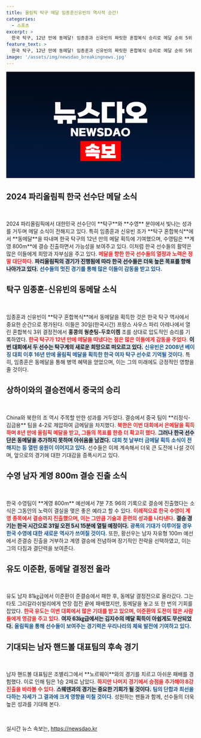 ```yaml
---
title: 올림픽 탁구 메달 임종훈신유빈의 역사적 순간!
categories:
  - 스포츠
excerpt: >
  한국 탁구, 12년 만에 동메달! 임종훈과 신유빈의 짜릿한 혼합복식 승리로 메달 순위 5위 올라. 북한도 은메달로 8년 만의 쾌거. 차세대 한국 수영, 첫 계영 결승 도전!
feature_text: >
  한국 탁구, 12년 만에 동메달! 임종훈과 신유빈의 짜릿한 혼합복식 승리로 메달 순위 5위 올라. 북한도 은메달로 8년 만의 쾌거. 차세대 한국 수영, 첫 계영 결승 도전!
image: '/assets/img/newsdao_breakingnews.jpg'
---
```


<p><img src="/assets/img/newsdao_breakingnews.jpg" alt="flaretime 속보" /></p>

<h2 data-ke-size="size26">2024 파리올림픽 한국 선수단 메달 소식</h2>

<p data-ke-size="size16">&nbsp;</p>

<p data-ke-size="size16">2024 파리올림픽에서 대한민국 선수단이 **탁구**와 **수영** 분야에서 빛나는 성과를 거두며 메달 소식이 전해지고 있다. 특히 임종훈과 신유빈 조가 **탁구 혼합복식**에서 **동메달**을 따내며 한국 탁구의 12년 만의 메달 획득에 기여했으며, 수영팀은 **계영 800m**에 결승 진출하면서 가능성을 보여주고 있다. 이처럼 한국 선수들의 활약은 많은 이들에게 희망과 자부심을 주고 있다. <b><span style="color: #ee2323;">메달을 향한 한국 선수들의 열정과 노력은 정말 대단하다.</span></b> <b><span style="background-color: #21538527;">파리올림픽의 경기가 진행됨에 따라 한국 선수들은 더욱 높은 목표를 향해 나아가고 있다.</span></b> <b><span style="color: #1a5490;">선수들의 멋진 경기를 통해 많은 이들이 감동을 받고 있다.</span></b></p>

<h2 data-ke-size="size26">탁구 임종훈-신유빈의 동메달 소식</h2>

<p data-ke-size="size16">&nbsp;</p>

<p data-ke-size="size16">임종훈과 신유빈이 **탁구 혼합복식**에서 동메달을 획득한 것은 한국 탁구 역사에서 중요한 순간으로 평가된다. 이들은 30일(한국시간) 프랑스 사우스 파리 아레나에서 열린 혼합복식 3위 결정전에서 <b>홍콩의 웡춘팅-두호이켐</b> 조를 상대로 압도적인 승리를 기록하였다. <b><span style="color: #ee2323;">한국 탁구가 12년 만에 메달을 따냈다는 점은 많은 이들에게 감동을 주었다.</span></b> <b><span style="background-color: #21538527;">이번 대회에서 두 선수는 탁구계의 새로운 희망으로 떠오르고 있다.</span></b> <b><span style="color: #1a5490;">신유빈은 2008년 베이징 대회 이후 16년 만에 올림픽 메달을 획득한 한국 여자 탁구 선수로 기억될 것이다.</span></b> 특히, 임종훈은 동메달을 통해 병역 혜택을 얻었으며, 이는 그의 미래에도 긍정적인 영향을 줄 것이다.</p>

<h2 data-ke-size="size26">상하이와의 결승전에서 중국의 승리</h2>

<p data-ke-size="size16">&nbsp;</p>

<p data-ke-size="size16">China와 북한의 조 역시 주목할 만한 성과를 거두었다. 결승에서 중국 팀이 **리정식-김금용** 팀을 4-2로 제압하여 금메달을 차지했다. <b><span style="color: #ee2323;">북한은 이번 대회에서 은메달을 획득하며 8년 만에 올림픽 메달을 받고, 그들의 목표를 한층 더 확고히 했다.</span></b> <b><span style="background-color: #21538527;">그러나 한국 선수단은 동메달을 추가하지 못하며 아쉬움을 남겼다.</span></b> <b><span style="color: #1a5490;">대회 첫 날부터 금메달 획득 소식이 전해지는 등 열띤 응원이 이어지고 있다.</span></b> 선수들은 이제 계속해서 더욱 큰 도전에 나설 것이며, 앞으로의 경기에 대한 기대감을 증폭시키고 있다.</p>

<h2 data-ke-size="size26">수영 남자 계영 800m 결승 진출 소식</h2>

<p data-ke-size="size16">&nbsp;</p>

<p data-ke-size="size16">한국 수영팀이 **계영 800m** 예선에서 7분 7초 96의 기록으로 결승에 진출했다는 소식은 그동안의 노력이 결실을 맺은 좋은 예라고 할 수 있다. <b><span style="color: #ee2323;">이례적으로 한국 수영이 계영 종목에서 결승까지 진출했으며, 이는 그만큼 기술과 훈련의 성과를 나타낸다.</span></b> <b><span style="background-color: #21538527;">결승 경기는 한국 시간으로 31일 오전 5시 15분에 열릴 예정이다.</span></b> <b><span style="color: #1a5490;">광폭의 기대가 이루어질 경우 한국 수영에 대한 새로운 역사가 쓰여질 것이다.</span></b> 또한, 황선우는 남자 자유형 100m 예선에서 준결승 진출을 거부하고 계영 결승에 전념하며 장기적인 전략을 선택하였고, 이는 그의 다짐과 결단력을 보여준다.</p>

<h2 data-ke-size="size26">유도 이준환, 동메달 결정전 올라</h2>

<p data-ke-size="size16">&nbsp;</p>

<p data-ke-size="size16">유도 남자 81㎏급에서 이준환이 준결승에서 패한 후, 동메달 결정전으로 올라갔다. 그는 타토 그리갈라쉬빌리에게 연장 접전 끝에 패배했지만, 동메달을 놓고 또 한 번의 기회를 잡았다. <b><span style="color: #ee2323;">한국 유도는 이번 대회에서 많은 기대를 받고 있으며, 이준환의 도전이 많은 사람들에게 영감을 주고 있다.</span></b> <b><span style="background-color: #21538527;">여자 63㎏급에서는 김지수의 메달 획득이 아쉽게도 무산되었다.</span></b> <b><span style="color: #1a5490;">올림픽을 통해 선수들이 보여주는 경기력은 우리나라의 체육 발전에 기여하고 있다.</span></b></p>

<h2 data-ke-size="size26">기대되는 남자 핸드볼 대표팀의 후속 경기</h2>

<p data-ke-size="size16">&nbsp;</p>

<p data-ke-size="size16">남자 핸드볼 대표팀은 조별리그에서 **노르웨이**와의 경기를 치르고 아쉬운 패배를 경험했다. 이로 인해 팀은 1승 2패로 남았다. <b><span style="color: #ee2323;">하지만 나머지 경기에서 승점을 추가해야 8강 진출을 바라볼 수 있다.</span></b> <b><span style="background-color: #21538527;">스웨덴과의 경기는 중요한 기회가 될 것이다.</span></b> <b><span style="color: #1a5490;">팀의 단합과 최선을 다하는 자세가 그 결과에 크게 영향을 미칠 것이다.</span></b> 성원하는 팬들과 함께, 선수들의 더욱 높은 성과를 기대해 본다.</p>

<p data-ke-size="size16">&nbsp;</p>
실시간 뉴스 속보는, <a href="https://newsdao.kr" rel="dofollow">https://newsdao.kr</a>


